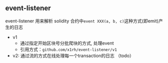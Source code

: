 ## event-listener 
event-listener 用来解析 solidity 合约中`event XXX(a, b, c)`这种方式(即emit)产生的日志

- v1 
    - 通过指定开始区块号分批爬块的方式, 处理event
    - 引用方式：`github.com/x1rh/event-listener/v1`
- v2: 通过流的方式在线处理每一个transaction的日志 （todo）

